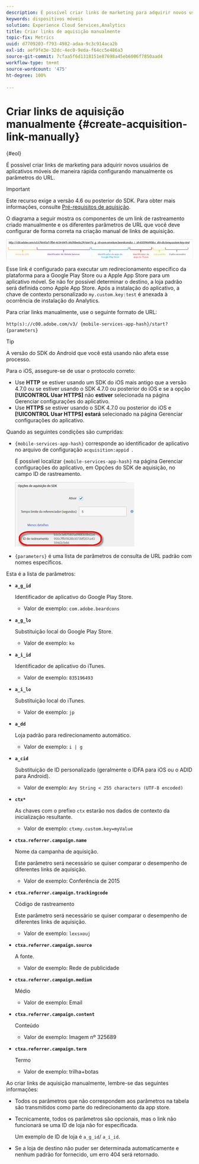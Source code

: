 ```yaml
---
description: É possível criar links de marketing para adquirir novos usuários de aplicativos móveis de maneira rápida configurando manualmente os parâmetros do URL.
keywords: dispositivos móveis
solution: Experience Cloud Services,Analytics
title: Criar links de aquisição manualmente
topic-fix: Metrics
uuid: d7709203-f793-4982-adaa-9c3c914aca2b
exl-id: aef9fe3e-32dc-4ec0-9eda-f64cc5e486a3
source-git-commit: 7cfaa5f6d1318151e87698a45eb6006f7850aad4
workflow-type: tm+mt
source-wordcount: '475'
ht-degree: 100%

---
```


# Criar links de aquisição manualmente {#create-acquisition-link-manually}

{#eol}

É possível criar links de marketing para adquirir novos usuários de aplicativos móveis de maneira rápida configurando manualmente os parâmetros do URL.

>[!IMPORTANT]
>
>Este recurso exige a versão 4.6 ou posterior do SDK. Para obter mais informações, consulte [Pré-requisitos de aquisição](/help/using/acquisition-main/c-acquisition-prerequisites.md).

O diagrama a seguir mostra os componentes de um link de rastreamento criado manualmente e os diferentes parâmetros de URL que você deve configurar de forma correta na criação manual de links de aquisição.

![](assets/acquisition_url.png)

Esse link é configurado para executar um redirecionamento específico da plataforma para a Google Play Store ou a Apple App Store para um aplicativo móvel. Se não for possível determinar o destino, a loja padrão será definida como Apple App Store. Após a instalação do aplicativo, a chave de contexto personalizado `my.custom.key:test` é anexada à ocorrência de instalação do Analytics.

Para criar links manualmente, use o seguinte formato de URL:

`http(s)://c00.adobe.com/v3/ {mobile-services-app-hash}/start? {parameters}`

>[!TIP]
>
>A versão do SDK do Android que você está usando não afeta esse processo.

Para o iOS, assegure-se de usar o protocolo correto:

* Use **HTTP** se estiver usando um SDK do iOS mais antigo que a versão 4.7.0 ou se estiver usando o SDK 4.7.0 ou posterior do iOS e se a opção **[!UICONTROL Usar HTTPS]** não **estiver** selecionada na página Gerenciar configurações do aplicativo.
* Use **HTTPS** se estiver usando o SDK 4.7.0 ou posterior do iOS e **[!UICONTROL Usar HTTPS]** **estará** selecionado na página Gerenciar configurações do aplicativo.

Quando as seguintes condições são cumpridas:

* `{mobile-services-app-hash}` corresponde ao identificador de aplicativo no arquivo de configuração `acquisition:appid `.

   É possível localizar `{mobile-services-app-hash}` na página Gerenciar configurações do aplicativo, em Opções do SDK de aquisição, no campo ID de rastreamento.

   ![](assets/tracking-id.png)

* `{parameters}` é uma lista de parâmetros de consulta de URL padrão com nomes específicos.

Esta é a lista de parâmetros:

* **`a_g_id`**

   Identificador de aplicativo do Google Play Store.

   * Valor de exemplo: `com.adobe.beardcons`

* **`a_g_lo`**

   Substituição local do Google Play Store.

   * Valor de exemplo: `ko`

* **`a_i_id`**

   Identificador de aplicativo do iTunes.

   * Valor de exemplo: `835196493`

* **`a_i_lo`**

   Substituição local do iTunes.

   * Valor de exemplo: `jp`

* **`a_dd`**

   Loja padrão para redirecionamento automático.

   * Valor de exemplo: `i | g`

* **`a_cid`**

   Substituição de ID personalizado (geralmente o IDFA para iOS ou o ADID para Android).

   * Valor de exemplo: `Any String < 255 characters (UTF-8 encoded)`

* **`ctx*`**

   As chaves com o prefixo `ctx` estarão nos dados de contexto da inicialização resultante.

   * Valor de exemplo: `ctxmy.custom.key=myValue`

* **`ctxa.referrer.campaign.name`**

   Nome da campanha de aquisição.

   Este parâmetro será necessário se quiser comparar o desempenho de diferentes links de aquisição.

   * Valor de exemplo: Conferência de 2015

* **`ctxa.referrer.campaign.trackingcode`**

   Código de rastreamento

   Este parâmetro será necessário se quiser comparar o desempenho de diferentes links de aquisição.

   * Valor de exemplo: `lexsxouj`

* **`ctxa.referrer.campaign.source`**

   A fonte.

   * Valor de exemplo: Rede de publicidade

* **`ctxa.referrer.campaign.medium`**

   Médio

   * Valor de exemplo: Email

* **`ctxa.referrer.campaign.content`**

   Conteúdo

   * Valor de exemplo: Imagem nº 325689

* **`ctxa.referrer.campaign.term`**

   Termo

   * Valor de exemplo: trilha+botas


Ao criar links de aquisição manualmente, lembre-se das seguintes informações:

* Todos os parâmetros que não correspondem aos parâmetros na tabela são transmitidos como parte do redirecionamento da app store.
* Tecnicamente, todos os parâmetros são opcionais, mas o link não funcionará se uma ID de loja não for especificada.

   Um exemplo de ID de loja é `a_g_id`/ `a_i_id`.

* Se a loja de destino não puder ser determinada automaticamente e nenhum padrão for fornecido, um erro 404 será retornado.
